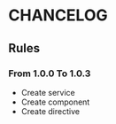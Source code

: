 # CHANCELOG
## Rules
### From 1.0.0 To 1.0.3
- Create service
- Create component
- Create directive
